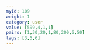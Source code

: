 ```yaml
---
myId: 109
weight: 1
category: user
value: [599,4,1,1]
pairs: [1,30,20,1,80,200,6,50]
tags: [3,5,6]
---
```

